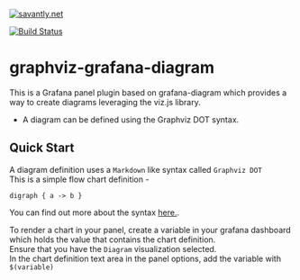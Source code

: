 [![savantly.net](https://savantly.net/img/logo.png)](http://savantly.net)

[![Build Status](https://travis-ci.org/jdbranham/grafana-diagram.svg?branch=grafana-7x)](https://travis-ci.org/jdbranham/grafana-diagram)

# graphviz-grafana-diagram

This is a Grafana panel plugin based on grafana-diagram which provides a way to create diagrams leveraging the viz.js library.

- A diagram can be defined using the Graphviz DOT syntax.

## Quick Start

A diagram definition uses a `Markdown` like syntax called `Graphviz DOT`  
This is a simple flow chart definition -

```
digraph { a -> b }
```

You can find out more about the syntax [here.](https://graphviz.org/).

To render a chart in your panel, create a variable in your grafana dashboard which holds the value that contains the chart definition.  
Ensure that you have the `Diagram` visualization selected.  
In the chart definition text area in the panel options, add the variable with `$(variable)`
